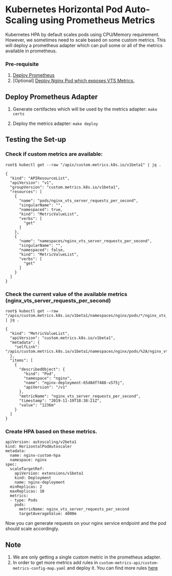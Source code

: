 # Kubernetes Horizontal Pod Auto-Scaling using Prometheus Metrics

Kubernetes HPA by default scales pods using CPU/Memory requirement. However, we sometimes need to scale based on some custom metrics. This will deploy a prometheus adapter which can pull some or all of the metrics available in prometheus. 

### Pre-requisite

1. [Deploy Prometheus](https://github.com/Thakurvaibhav/k8s/tree/master/monitoring#kubernetes-monitoring-and-alerting-in-less-than-5-minutes)
2. [Optional] [Deploy Nginx Pod which exposes VTS Metrics.](https://github.com/Thakurvaibhav/docker-library/tree/master/nginx-vts#nginx-and-vts-exporter-docker-files-and-kubernetes-deployment)

## Deploy Prometheus Adapter
	
1. Generate certifactes which will be used by the metrics adapter: `make certs`

2. Deploy the metrics adapter: `make deploy`

## Testing the Set-up

### Check if custom metrics are available: 
```
root$ kubectl get --raw "/apis/custom.metrics.k8s.io/v1beta1" | jq .

{
  "kind": "APIResourceList",
  "apiVersion": "v1",
  "groupVersion": "custom.metrics.k8s.io/v1beta1",
  "resources": [
    {
      "name": "pods/nginx_vts_server_requests_per_second",
      "singularName": "",
      "namespaced": true,
      "kind": "MetricValueList",
      "verbs": [
        "get"
      ]
    },
    {
      "name": "namespaces/nginx_vts_server_requests_per_second",
      "singularName": "",
      "namespaced": false,
      "kind": "MetricValueList",
      "verbs": [
        "get"
      ]
    }
  ]
}
```

### Check the current value of the available metrics (nginx_vts_server_requests_per_second)
```
root$ kubectl get --raw "/apis/custom.metrics.k8s.io/v1beta1/namespaces/nginx/pods/*/nginx_vts_server_requests_per_second" | jq .

{
  "kind": "MetricValueList",
  "apiVersion": "custom.metrics.k8s.io/v1beta1",
  "metadata": {
    "selfLink": "/apis/custom.metrics.k8s.io/v1beta1/namespaces/nginx/pods/%2A/nginx_vts_server_requests_per_second"
  },
  "items": [
    {
      "describedObject": {
        "kind": "Pod",
        "namespace": "nginx",
        "name": "nginx-deployment-65d8df7488-v575j",
        "apiVersion": "/v1"
      },
      "metricName": "nginx_vts_server_requests_per_second",
      "timestamp": "2019-11-19T18:38:21Z",
      "value": "1236m"
    }
  ]
}
```

### Create HPA based on these metrics. 

```
apiVersion: autoscaling/v2beta1
kind: HorizontalPodAutoscaler
metadata:
  name: nginx-custom-hpa
  namespace: nginx
spec:
  scaleTargetRef:
    apiVersion: extensions/v1beta1
    kind: Deployment
    name: nginx-deployment
  minReplicas: 2
  maxReplicas: 10
  metrics:
  - type: Pods
    pods:
      metricName: nginx_vts_server_requests_per_second
      targetAverageValue: 4000m
```
Now you can generate requests on your nginx service endpoint and the pod should scale accordingly. 

## Note

1. We are only getting a single custom metric in the prometheus adapter. 
2. In order to get more metrics add rules in `custom-metrics-api/custom-metrics-config-map.yaml` and deploy it. You can find more rules [here](https://github.com/DirectXMan12/k8s-prometheus-adapter/blob/5afd30edcfce7f1914591948ea71ec2b5b34af31/deploy/manifests/custom-metrics-config-map.yaml#L8)
